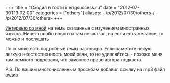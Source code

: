 +++
title = "Сходил в гости к engsuccess.ru"
date = "2012-07-30T13:02:00"
categories = ["others"]
aliases:
    - /p/2012/07/30/others-/
    - /p/2012/07/30/others-
+++


[Интервью со мной](http://engsuccess.ru/umputun) на темы связанные с изучением иностранных языков. Ничего особо нового я там не сказал, но если есть желание, то можно и послушать

По ссылке есть подробные темы разговора. Если заметите некую легкую неестественность моей речи, то не удивляйтесь - похоже меня там немного подрезали, что законное право автора подкаста.

P.S. По вашим многочисленным просьбам добавил ссылку на mp3 файл [аудио](http://engsuccess.podfm.ru/my/10/download/Audio_Umputun_final.mp3)

<audio src="http://engsuccess.podfm.ru/my/10/download/Audio_Umputun_final.mp3" preload="none">